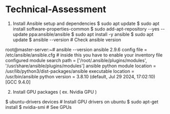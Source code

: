 # Technical-Assessment

1) Install Ansible setup and dependencies 
   $ sudo apt update
   $ sudo apt install software-properties-common
   $ sudo add-apt-repository --yes --update ppa:ansible/ansible
   $ sudo apt install -y ansible
   $ sudo apt update
   $ ansible --version          # Check ansible version
       
root@master-server:~# ansible --version
ansible 2.9.6
  config file = /etc/ansible/ansible.cfg      # inside this you have to enable your inventory file 
  configured module search path = ['/root/.ansible/plugins/modules', '/usr/share/ansible/plugins/modules']
  ansible python module location = /usr/lib/python3/dist-packages/ansible
  executable location = /usr/bin/ansible
  python version = 3.8.10 (default, Jul 29 2024, 17:02:10) [GCC 9.4.0]

 2) Install GPU packages ( ex. Nvidia GPU )  
 
  $ ubuntu-drivers devices       # Install GPU drivers on ubuntu 
  $ sudo apt-get install <recommended drivers> 
  $ nvidia-smi        # See GPUs 
